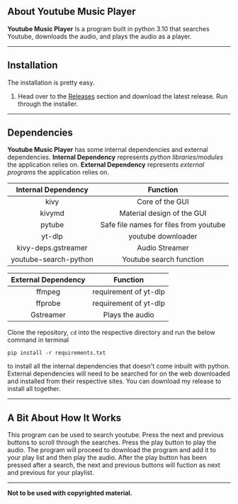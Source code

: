 ## About Youtube Music Player

**Youtube Music Player** Is a program built in python 3.10 that searches Youtube, downloads the audio, and plays the audio as a player.
<hr>

## Installation

The installation is pretty easy.
1. Head over to the [Releases](https://github.com/Arctic4161/Youtube_Music_Player/releases) section and download the latest release. Run through the installer.
<hr>

## Dependencies
**Youtube Music Player** has some internal dependencies and external dependencies.
**Internal Dependency** represents *python libraries/modules* the application relies on.
**External Dependency** represents *external programs* the application relies on.<br>

|  Internal Dependency  |  Function  |
|:--:|:--:|
|  kivy  | Core of the GUI |
|  kivymd  |  Material design of the GUI  |
|  pytube  |  Safe file names for files from youtube  |
|  yt-dlp  |  youtube downloader  |
|  kivy-deps.gstreamer  |  Audio Streamer  |
|  youtube-search-python  |  Youtube search function  |

|  External Dependency  |  Function  |
|:--:|:--:|
|  ffmpeg  | requirement of yt-dlp |
|  ffprobe  |  requirement of yt-dlp  |
|  Gstreamer  |  Plays the audio  |

Clone the repository, `cd` into the respective directory and run the below command in terminal
```console
pip install -r requirements.txt
```
to install all the internal dependencies that doesn't come inbuilt with python.
External dependencies will need to be searched for on the web downloaded and installed from their respective sites.
You can download my release to install all together.
<hr>

## A Bit About How It Works
This program can be used to search youtube. Press the next and previous buttons to scroll through the searches. Press the play button to play the audio. The program will proceed to download the program and add it to your play list and then play the audio. After the play button has been pressed after a search, the next and previous buttons will fuction as next and previous for your playlist.
<hr>

**Not to be used with copyrighted material.**
